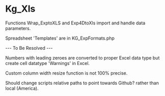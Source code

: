 # Kg_Xls

Functions Wrap_ExptoXLS and Exp4DtoXls import and handle data parameters.

Spreadsheet 'Templates' are in KG_ExpFormats.php

--- To Be Resolved ---

Numbers with leading zeroes are converted to proper Excel data type but create cell datatype 'Warnings' in Excel.

Custom column width resize function is not 100% precise.

Should change scripts relative paths to point towards Github? rather than local (America).



